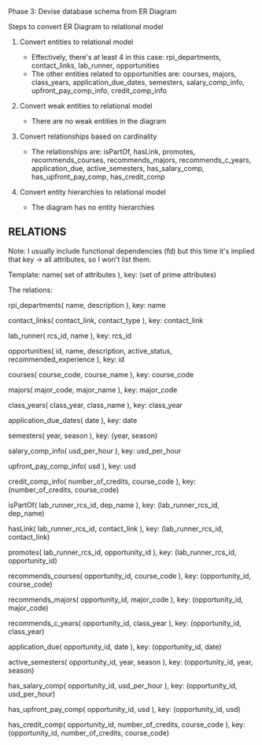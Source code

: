 Phase 3: Devise database schema from ER Diagram

Steps to convert ER Diagram to relational model

1. Convert entities to relational model
   - Effectively, there's at least 4 in this case: rpi_departments, contact_links, lab_runner, opportunities
   - The other entities related to opportunities are: courses, majors, class_years, application_due_dates, semesters, salary_comp_info, upfront_pay_comp_info, credit_comp_info

2. Convert weak entities to relational model
   - There are no weak entities in the diagram
    
3. Convert relationships based on cardinality
   - The relationships are: isPartOf, hasLink, promotes, recommends_courses, recommends_majors, recommends_c_years, application_due, active_semesters, has_salary_comp, has_upfront_pay_comp, has_credit_comp

4. Convert entity hierarchies to relational model
   - The diagram has no entity hierarchies

## RELATIONS ##

Note: I usually include functional dependencies (fd) but this time it's implied that key -> all attributes, so I won't list them.

Template: name( set of attributes ),  key: (set of prime attributes)

The relations:

rpi_departments( name, description ), key: name

contact_links( contact_link, contact_type ), key: contact_link

lab_runner( rcs_id, name ), key: rcs_id

opportunities( id, name, description, active_status, recommended_experience ), key: id

courses( course_code, course_name ), key: course_code

majors( major_code, major_name ), key: major_code

class_years( class_year, class_name ), key: class_year

application_due_dates( date ), key: date

semesters( year, season ), key: (year, season)

salary_comp_info( usd_per_hour ), key: usd_per_hour 

upfront_pay_comp_info( usd ), key: usd 

credit_comp_info( number_of_credits, course_code ), key: (number_of_credits, course_code)


isPartOf( lab_runner_rcs_id, dep_name ), key: (lab_runner_rcs_id, dep_name)

hasLink( lab_runner_rcs_id, contact_link ), key: (lab_runner_rcs_id, contact_link)

promotes( lab_runner_rcs_id, opportunity_id ), key: (lab_runner_rcs_id, opportunity_id)

recommends_courses( opportunity_id, course_code ), key: (opportunity_id, course_code)

recommends_majors( opportunity_id, major_code ), key: (opportunity_id, major_code)

recommends_c_years( opportunity_id, class_year ), key: (opportunity_id, class_year)

application_due( opportunity_id, date ), key: (opportunity_id, date)

active_semesters( opportunity_id, year, season ), key: (opportunity_id, year, season)

has_salary_comp( opportunity_id, usd_per_hour ), key: (opportunity_id, usd_per_hour)

has_upfront_pay_comp( opportunity_id, usd ), key: (opportunity_id, usd)

has_credit_comp( opportunity_id, number_of_credits, course_code ), key: (opportunity_id, number_of_credits, course_code)

